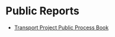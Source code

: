 # Public Reports
- [Transport Project Public Process Book](https://github.com/PasDeChocolat/reports/blob/master/HCF/Transport_Project_Public_Process_Book.pdf)

